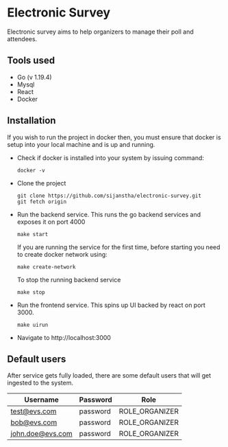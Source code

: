 # Electronic Survey
Electronic survey aims to help organizers to manage their poll and attendees.

## Tools used
- Go (v 1.19.4)
- Mysql
- React
- Docker

## Installation
If you wish to run the project in docker then, you must ensure that docker is setup into your local machine and is up and running.

- Check if docker is installed into your system by issuing command: 
  ```
  docker -v
  ```
- Clone the project
  ```
  git clone https://github.com/sijanstha/electronic-survey.git
  git fetch origin
  ```
- Run the backend service. This runs the go backend services and exposes it on port 4000
  ```
  make start
  ```
  If you are running the service for the first time, before starting you need to create docker network using:
  ```
  make create-network
  ```
  To stop the running backend service
  ```
  make stop
  ```
- Run the frontend service. This spins up UI backed by react on port 3000. 
  ```
  make uirun
  ```
- Navigate to http://localhost:3000

## Default users
After service gets fully loaded, there are some default users that will get ingested to the system.

|Username   |  Password   |   Role   |
|------------|------------- |---------------|
|test@evs.com|password|ROLE_ORGANIZER|
|bob@evs.com|password|ROLE_ORGANIZER|
|john.doe@evs.com|password|ROLE_ORGANIZER|
